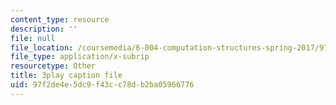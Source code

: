 ```yaml
---
content_type: resource
description: ''
file: null
file_location: /coursemedia/6-004-computation-structures-spring-2017/97f2de4e5dc9f43cc78db2ba05966776_wP-ODG_e1i0.srt
file_type: application/x-subrip
resourcetype: Other
title: 3play caption file
uid: 97f2de4e-5dc9-f43c-c78d-b2ba05966776
---
```

